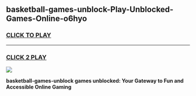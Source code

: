 
## basketball-games-unblock-Play-Unblocked-Games-Online-o6hyo
<h3>
<a href="https://premium76.site?title=basketball-games-unblock&ref=25A">CLICK TO PLAY</a></h3>
<hr>

<h3>
<a href="https://premium76.site?title=basketball-games-unblock&ref=25A">CLICK 2 PLAY</a>
  
</h3>

<a href="https://premium76.site?title=basketball-games-unblock&ref=25A"><img src="https://clearcache.store/games.png"></a>


**basketball-games-unblock games unblocked: Your Gateway to Fun and Accessible Online Gaming**
